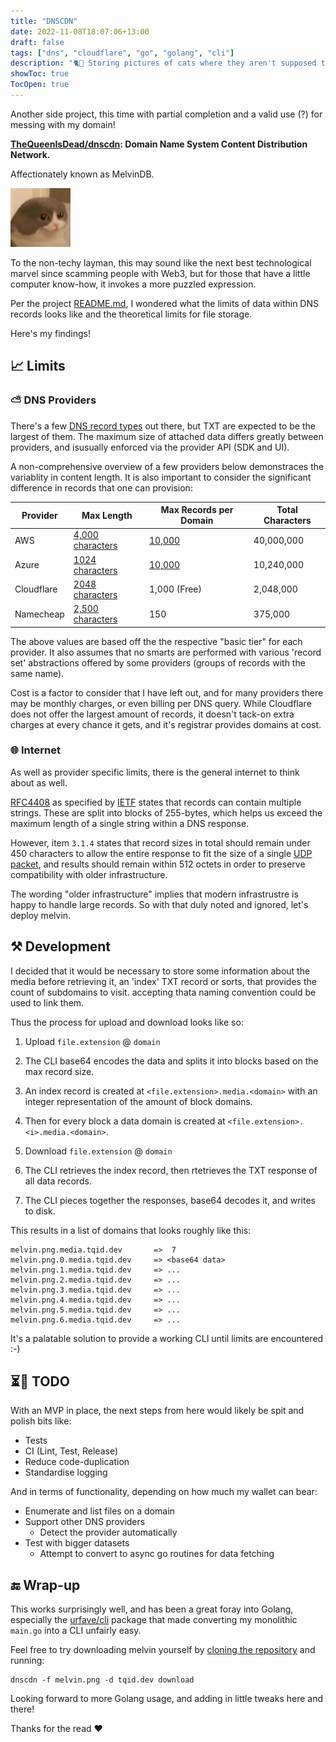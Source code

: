 ```yaml
---
title: "DNSCDN"
date: 2022-11-08T18:07:06+13:00
draft: false
tags: ["dns", "cloudflare", "go", "golang", "cli"]
description: "🐈💾 Storing pictures of cats where they aren't supposed to be 🌐"
showToc: true
TocOpen: true
---
```


Another side project, this time with partial completion and a valid use (?) for messing with my domain!

**[TheQueenIsDead/dnscdn](https://github.com/TheQueenIsDead/dnscdn): Domain Name System Content Distribution Network.**

Affectionately known as MelvinDB.

![Melvin](https://raw.githubusercontent.com/TheQueenIsDead/dnscdn/main/melvin.png)

To the non-techy layman, this may sound like the next best technological marvel since scamming people with Web3,
but for those that have a little computer know-how, it invokes a more puzzled expression.

Per the project [README.md](https://github.com/TheQueenIsDead/dnscdn/blob/main/README.md), I wondered what the limits of
data within DNS records looks like and the theoretical limits for file storage.

Here's my findings!

## 📈 Limits 

### ⛅ DNS Providers

There's a few [DNS record types](https://en.wikipedia.org/wiki/List_of_DNS_record_types#Resource_records) out there, 
but TXT are expected to be the largest of them. The maximum size of attached data differs greatly between providers,
and isusually enforced via the provider API (SDK and UI).

A non-comprehensive overview of a few providers below demonstraces the variablity in content length. It is also important to
consider the significant difference in records that one can provision:

| Provider   | Max Length                                                                                                          | Max Records per Domain                                                          | Total Characters |
|------------|---------------------------------------------------------------------------------------------------------------------|---------------------------------------------------------------------------------|------------------|
| AWS        | [4,000 characters](https://aws.amazon.com/premiumsupport/knowledge-center/route-53-configure-long-spf-txt-records/) | [10,000](https://aws.amazon.com/route53/faqs/)                                  | 40,000,000       |
| Azure      | [1024 characters](https://learn.microsoft.com/en-us/azure/dns/dns-zones-records#txt-records)                        | [10,000](https://learn.microsoft.com/en-us/azure/dns/dns-zones-records#limits)  | 10,240,000       |
| Cloudflare | [2048 characters](https://developers.cloudflare.com/dns/manage-dns-records/reference/dns-record-types/#txt)         | 1,000 (Free)                                                                    | 2,048,000        |
| Namecheap | [2,500 characters](https://www.namecheap.com/support/knowledgebase/article.aspx/10058/10/namecheap-dns-limits/) | 150 | 375,000 |
The above values are based off the the respective "basic tier" for each provider. It also assumes that no smarts are performed with various 'record set' abstractions offered by some providers (groups of records with the same name).

Cost is a factor to consider that I have left out, and for many providers there may be monthly charges, or even billing per DNS query. 
While Cloudflare does not offer the largest amount of records, it doesn't tack-on extra charges at every chance it gets, 
and it's registrar provides domains at cost.

### 🌐 Internet

As well as provider specific limits, there is the general internet to think about as well.

[RFC4408](https://www.rfc-editor.org/rfc/rfc4408#section-3.1.3) as specified by [IETF](https://www.ietf.org/rfc/rfc4408.txt)
states that records can contain multiple strings. These are split into blocks of 255-bytes, which helps us exceed the maximum length of a single string within a DNS response.

However, item `3.1.4` states that record sizes in total should remain under 450 characters to allow the entire response to fit the 
size of a single [UDP packet](https://erg.abdn.ac.uk/users/gorry/course/inet-pages/udp.html), and results should remain 
within 512 octets in order to preserve compatibility with older infrastructure.

The wording "older infrastructure" implies that modern infrastrustre is happy to handle large records. 
So with that duly noted and ignored, let's deploy melvin.


## ⚒ Development 

I decided that it would be necessary to store some information about the media before retrieving it, an 'index' TXT record or sorts, that provides the count of subdomains to visit. accepting thata naming convention could be used to link them.

Thus the process for upload and download looks like so:

1. Upload `file.extension` @ `domain`
2. The CLI base64 encodes the data and splits it into blocks based on the max record size.
3. An index record is created at `<file.extension>.media.<domain>` with an integer representation of the amount of block domains.
4. Then for every block a data domain is created at `<file.extension>.<i>.media.<domain>`.

1. Download `file.extension` @ `domain`
2. The CLI retrieves the index record, then rtetrieves the TXT response of all data records.
3. The CLI pieces together the responses, base64 decodes it, and writes to disk.

This results in a list of domains that looks roughly like this:

```console
melvin.png.media.tqid.dev       =>  7
melvin.png.0.media.tqid.dev     => <base64 data>
melvin.png.1.media.tqid.dev     => ...
melvin.png.2.media.tqid.dev     => ...
melvin.png.3.media.tqid.dev     => ...
melvin.png.4.media.tqid.dev     => ...
melvin.png.5.media.tqid.dev     => ...
melvin.png.6.media.tqid.dev     => ...
```

It's a palatable solution to provide a working CLI until limits are encountered :-) 

## ⏳📃 TODO

With an MVP in place, the next steps from here would likely be spit and polish bits like:
 - Tests
 - CI (Lint, Test, Release)
 - Reduce code-duplication
 - Standardise logging

And in terms of functionality, depending on how much my wallet can bear:
 - Enumerate and list files on a domain
 - Support other DNS providers
   - Detect the provider automatically
 - Test with bigger datasets
   - Attempt to convert to async go routines for data fetching

## 🔚 Wrap-up

This works surprisingly well, and has been a great foray into Golang, especially the [urfave/cli](https://github.com/urfave/cli)
package that made converting my monolithic `main.go` into a CLI unfairly easy.

Feel free to try downloading melvin yourself by [cloning the repository](https://github.com/TheQueenIsDead/dnscdn) and running:

```console
dnscdn -f melvin.png -d tqid.dev download
```

Looking forward to more Golang usage, and adding in little tweaks here and there!

Thanks for the read ♥
